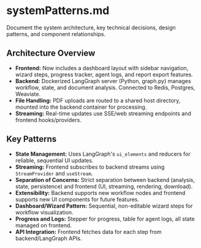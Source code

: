 # systemPatterns.md

Document the system architecture, key technical decisions, design patterns, and component relationships.

## Architecture Overview
- **Frontend:** Now includes a dashboard layout with sidebar navigation, wizard steps, progress tracker, agent logs, and report export features.
- **Backend:** Dockerized LangGraph server (Python, graph.py) manages workflow, state, and document analysis. Connected to Redis, Postgres, Weaviate.
- **File Handling:** PDF uploads are routed to a shared host directory, mounted into the backend container for processing.
- **Streaming:** Real-time updates use SSE/web streaming endpoints and frontend hooks/providers.

## Key Patterns
- **State Management:** Uses LangGraph's `ui_elements` and reducers for reliable, sequential UI updates.
- **Streaming:** Frontend subscribes to backend streams using `StreamProvider` and `useStream`.
- **Separation of Concerns:** Strict separation between backend (analysis, state, persistence) and frontend (UI, streaming, rendering, download).
- **Extensibility:** Backend supports new workflow nodes and frontend supports new UI components for future features.
- **Dashboard/Wizard Pattern:** Sequential, non-editable wizard steps for workflow visualization.
- **Progress and Logs:** Stepper for progress, table for agent logs, all state managed on frontend.
- **API Integration:** Frontend fetches data for each step from backend/LangGraph APIs.
